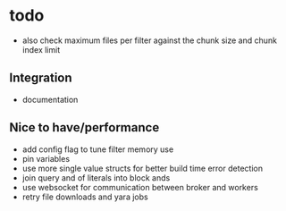 

# todo

- also check maximum files per filter against the chunk size and chunk index limit

## Integration
- documentation

## Nice to have/performance
- add config flag to tune filter memory use
- pin variables
- use more single value structs for better build time error detection
- join query and of literals into block ands
- use websocket for communication between broker and workers
- retry file downloads and yara jobs